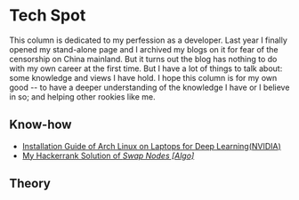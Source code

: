 # Tech Spot

This column is dedicated to my perfession as a developer. Last year I finally opened my stand-alone page and I archived my blogs on it for fear of the censorship on China mainland. But it turns out the blog has nothing to do with my own career at the first time. But I have a lot of things to talk about: some knowledge and views I have hold. I hope this column is for my own good -- to have a deeper understanding of the knowledge I have or I believe in so; and helping other rookies like me.

## Know-how

* [Installation Guide of Arch Linux on Laptops for Deep Learning(NVIDIA)](posts_tech/2019-12-15-12.md)
* [My Hackerrank Solution of *Swap Nodes [Algo]*](posts_tech/2021-03-17-hkrk.md)

## Theory
